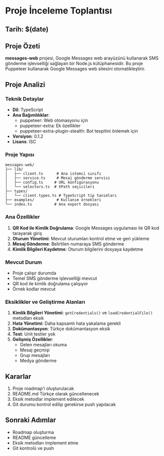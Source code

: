 # Proje İnceleme Toplantısı

## Tarih: $(date)

## Proje Özeti
**messages-web** projesi, Google Messages web arayüzünü kullanarak SMS gönderme işlevselliği sağlayan bir Node.js kütüphanesidir. Bu proje Puppeteer kullanarak Google Messages web sitesini otomatikleştirir.

## Proje Analizi

### Teknik Detaylar
- **Dil**: TypeScript
- **Ana Bağımlılıklar**: 
  - puppeteer: Web otomasyonu için
  - puppeteer-extra: Ek özellikler
  - puppeteer-extra-plugin-stealth: Bot tespitini önlemek için
- **Versiyon**: 0.1.2
- **Lisans**: ISC

### Proje Yapısı
```
messages-web/
├── lib/
│   ├── client.ts      # Ana istemci sınıfı
│   ├── service.ts     # Mesaj gönderme servisi
│   ├── config.ts     # URL konfigürasyonu
│   └── selectors.ts  # XPath seçicileri
├── types/
│   └── client.types.ts # TypeScript tip tanımları
├── examples/          # Kullanım örnekleri
└── index.ts          # Ana export dosyası
```

### Ana Özellikler
1. **QR Kod ile Kimlik Doğrulama**: Google Messages uygulaması ile QR kod tarayarak giriş
2. **Oturum Yönetimi**: Mevcut oturumları kontrol etme ve geri yükleme
3. **Mesaj Gönderme**: Belirtilen numaraya SMS gönderme
4. **Kimlik Bilgileri Kaydetme**: Oturum bilgilerini dosyaya kaydetme

### Mevcut Durum
- Proje çalışır durumda
- Temel SMS gönderme işlevselliği mevcut
- QR kod ile kimlik doğrulama çalışıyor
- Örnek kodlar mevcut

### Eksiklikler ve Geliştirme Alanları
1. **Kimlik Bilgileri Yönetimi**: `getCredentials()` ve `loadCredentialFile()` metodları eksik
2. **Hata Yönetimi**: Daha kapsamlı hata yakalama gerekli
3. **Dokümantasyon**: Türkçe dokümantasyon eksik
4. **Test**: Unit testler yok
5. **Gelişmiş Özellikler**: 
   - Gelen mesajları okuma
   - Mesaj geçmişi
   - Grup mesajları
   - Medya gönderme

## Kararlar
1. Proje roadmap'i oluşturulacak
2. README.md Türkçe olarak güncellenecek
3. Eksik metodlar implement edilecek
4. Git durumu kontrol edilip gerekirse push yapılacak

## Sonraki Adımlar
- Roadmap oluşturma
- README güncelleme
- Eksik metodları implement etme
- Git kontrolü ve push
